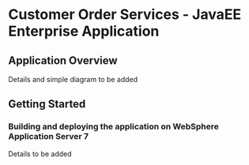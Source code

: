 # Customer Order Services - JavaEE Enterprise Application

## Application Overview

Details and simple diagram to be added

## Getting Started

### Building and deploying the application on WebSphere Application Server 7

Details to be added
